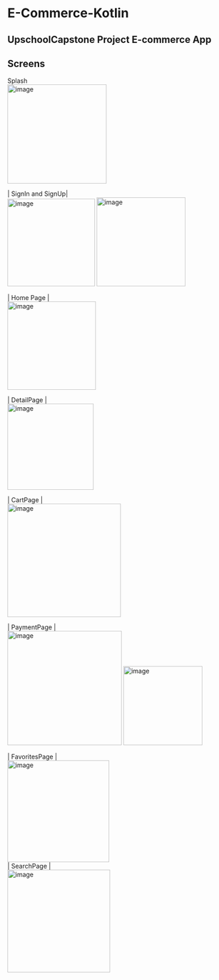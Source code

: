 # E-Commerce-Kotlin
## UpschoolCapstone Project E-commerce App


## Screens
Splash
</br>
<img width="222" alt="image" src="https://github.com/MineGoksen/E-Commerce-Kotlin/assets/91130711/86dfd3e7-7d28-45c2-9b66-4b4c03791a14">


| SignIn and SignUp|
</br>
<img width="196" alt="image" src="https://github.com/MineGoksen/E-Commerce-Kotlin/assets/91130711/1559650c-2789-4c1d-81e1-efc3fd53dc36">
<img width="199" alt="image" src="https://github.com/MineGoksen/E-Commerce-Kotlin/assets/91130711/3301cec7-3eff-42ba-a851-a5f4a28ebcf0">
</br>

| Home Page |
</br>
<img width="198" alt="image" src="https://github.com/MineGoksen/E-Commerce-Kotlin/assets/91130711/96d66bb6-1664-497e-a548-bf2ad9e6b639">
</br>

| DetailPage |
</br>
<img width="193" alt="image" src="https://github.com/MineGoksen/E-Commerce-Kotlin/assets/91130711/fb41f169-de2e-4ab8-81a0-bb57bb632a14">
</br>

| CartPage |
</br>
<img width="254" alt="image" src="https://github.com/MineGoksen/E-Commerce-Kotlin/assets/91130711/5e6a6ff0-753a-4362-b849-0ce4ad414b28">
</br>

| PaymentPage |
</br>
<img width="256" alt="image" src="https://github.com/MineGoksen/E-Commerce-Kotlin/assets/91130711/0e26088c-00ce-4c47-8b6d-54d23a280f05">
<img width="177" alt="image" src="https://github.com/MineGoksen/E-Commerce-Kotlin/assets/91130711/9e913205-8359-41b9-ae2c-49ae4a7b23ad">
</br>

| FavoritesPage |
</br>
<img width="228" alt="image" src="https://github.com/MineGoksen/E-Commerce-Kotlin/assets/91130711/0842c01b-3647-4b83-bb55-52c352ffcebf">
</br>
| SearchPage |
</br>
<img width="230" alt="image" src="https://github.com/MineGoksen/E-Commerce-Kotlin/assets/91130711/ed2a4fbd-6e17-4c1f-a133-fb4244895def">
</br>
